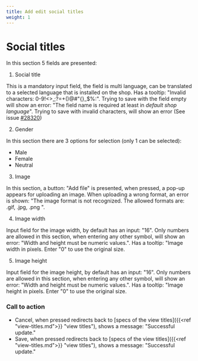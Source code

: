 ```yaml
---
title: Add edit social titles
weight: 1
---
```


# Social titles

In this section 5 fields are presented:

1) Social title

This is a mandatory input field, the field is multi language, can be translated to a selected language that is installed on the shop. Has a tooltip: "Invalid characters: 0-9!<>,;?=+()@#"{}_$%:". Trying to save with the field empty will show an error: "The field name is required at least in *default shop language*".
Trying to save with invalid characters, will show an error (See issue [#28320](https://github.com/PrestaShop/PrestaShop/issues/28320))

2) Gender

In this section there are 3 options for selection (only 1 can be selected):

 - Male
 - Female
 - Neutral

3) Image

In this section, a button: "Add file" is presented, when pressed, a pop-up appears for uploading an image. When uploading a wrong format, an error is shown: "The image format is not recognized. The allowed formats are: .gif, .jpg, .png ".

4) Image width

Input field for the image width, by default has an input: "16". Only numbers are allowed in this section, when entering any other symbol, will show an error: "Width and height must be numeric values.".
Has a tooltip: "Image width in pixels. Enter "0" to use the original size.

5) Image height 

Input field for the image height, by default has an input: "16". Only numbers are allowed in this section, when entering any other symbol, will show an error: "Width and height must be numeric values.".
Has a tooltip: "Image height in pixels. Enter "0" to use the original size.

### Call to action

 - Cancel, when pressed redirects back to [specs of the view titles]({{<ref "view-titles.md">}} "view titles"), shows a message: "Successful update."
 - Save, when pressed redirects back to [specs of the view titles]({{<ref "view-titles.md">}} "view titles"), shows a message: "Successful update."
